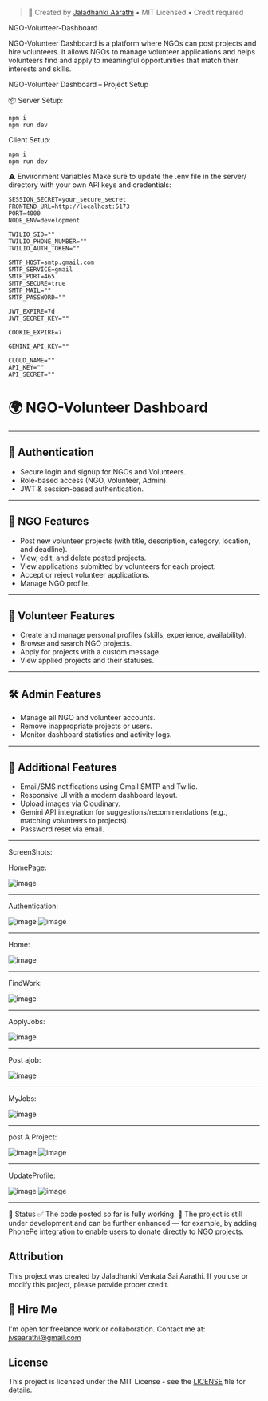 > 🔖 Created by [Jaladhanki Aarathi](mailto:jvsaarathi@gmail.com) • MIT Licensed • Credit required


NGO-Volunteer-Dashboard


NGO-Volunteer Dashboard is a platform where NGOs can post projects and hire volunteers. It allows NGOs to manage volunteer applications and helps volunteers find and apply to meaningful opportunities that match their interests and skills.

NGO-Volunteer Dashboard – Project Setup

📦 Server Setup:

```cd server
npm i
npm run dev
```

Client Setup:

```cd client
npm i
npm run dev
```


⚠️ Environment Variables
Make sure to update the .env file in the server/ directory with your own API keys and credentials:


```MONGO_URI=""
SESSION_SECRET=your_secure_secret
FRONTEND_URL=http://localhost:5173
PORT=4000
NODE_ENV=development

TWILIO_SID=""
TWILIO_PHONE_NUMBER=""
TWILIO_AUTH_TOKEN=""

SMTP_HOST=smtp.gmail.com
SMTP_SERVICE=gmail
SMTP_PORT=465
SMTP_SECURE=true
SMTP_MAIL=""
SMTP_PASSWORD=""

JWT_EXPIRE=7d
JWT_SECRET_KEY=""

COOKIE_EXPIRE=7

GEMINI_API_KEY=""

CLOUD_NAME=""
API_KEY=""
API_SECRET=""
```

# 🌍 NGO-Volunteer Dashboard

---

## 🔐 Authentication
- Secure login and signup for NGOs and Volunteers.
- Role-based access (NGO, Volunteer, Admin).
- JWT & session-based authentication.

---

## 📌 NGO Features
- Post new volunteer projects (with title, description, category, location, and deadline).
- View, edit, and delete posted projects.
- View applications submitted by volunteers for each project.
- Accept or reject volunteer applications.
- Manage NGO profile.

---

## 👤 Volunteer Features
- Create and manage personal profiles (skills, experience, availability).
- Browse and search NGO projects.
- Apply for projects with a custom message.
- View applied projects and their statuses.

---

## 🛠️ Admin Features
- Manage all NGO and volunteer accounts.
- Remove inappropriate projects or users.
- Monitor dashboard statistics and activity logs.

---

## 🔔 Additional Features
- Email/SMS notifications using Gmail SMTP and Twilio.
- Responsive UI with a modern dashboard layout.
- Upload images via Cloudinary.
- Gemini API integration for suggestions/recommendations (e.g., matching volunteers to projects).
- Password reset via email.

---

ScreenShots:

HomePage:

![image](https://github.com/user-attachments/assets/b6cb5da8-4036-410d-8cb6-8bc784dd18f5)

---

Authentication:

![image](https://github.com/user-attachments/assets/cbfeff19-3794-48d8-a685-17225dd64cbf)
![image](https://github.com/user-attachments/assets/964eb428-bee0-42cf-8471-d1cbcda21243)

---

Home:

![image](https://github.com/user-attachments/assets/3d69abeb-2b94-4443-abe7-5077013d88c5)

---

FindWork:

![image](https://github.com/user-attachments/assets/176c6ffe-3050-4dbf-9729-da45d39eb9bf)

---

ApplyJobs:

![image](https://github.com/user-attachments/assets/38ee07ea-e726-4da6-8ec5-eae960f8987a)

---

Post ajob:

![image](https://github.com/user-attachments/assets/af733d28-e8b3-4991-bc7d-1d5fdb45781f)

---

MyJobs:

![image](https://github.com/user-attachments/assets/a95bec15-6671-4aef-870a-e599339dcedb)

---

post A Project:

![image](https://github.com/user-attachments/assets/4c4d7d2c-b9d7-4234-b5d9-f895285f557c)
![image](https://github.com/user-attachments/assets/71facbe2-9989-4842-b922-bf255329c0c5)

---

UpdateProfile:

![image](https://github.com/user-attachments/assets/05fd1560-4a19-4141-9cb7-39edfe4595b1)
![image](https://github.com/user-attachments/assets/299868f2-c708-4bae-a63e-e5b8ef6b45e0)

---

🚧 Status
✅ The code posted so far is fully working.
🚀 The project is still under development and can be further enhanced — for example, by adding PhonePe integration to enable users to donate directly to NGO projects.


## Attribution
This project was created by Jaladhanki Venkata Sai Aarathi. If you use or modify this project, please provide proper credit.

## 🔧 Hire Me
I'm open for freelance work or collaboration. Contact me at: jvsaarathi@gmail.com


## License

This project is licensed under the MIT License - see the [LICENSE](LICENSE) file for details.










